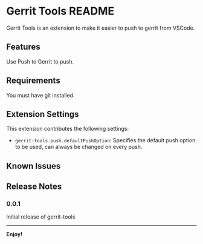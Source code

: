 # Gerrit Tools README

Gerrit Tools is an extension to make it easier to push to gerrit from VSCode.

## Features

Use Push to Gerrit to push.

## Requirements

You must have git installed.

## Extension Settings

This extension contributes the following settings:
* `gerrit-tools.push.defaultPushOption`: Specifies the default push option to be used, can always be changed on every push.

## Known Issues


## Release Notes


### 0.0.1

Initial release of gerrit-tools

---

**Enjoy!**
